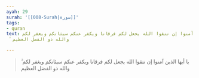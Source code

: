 ```yaml
---
ayah: 29
surah: '[[008-Surah|سورة]]'
tags:
- quran
text: يا أيها الذين آمنوا إن تتقوا الله يجعل لكم فرقانا ويكفر عنكم سيئاتكم ويغفر لكم
  ۗ والله ذو الفضل العظيم

---
```

> يا أيها الذين آمنوا إن تتقوا الله يجعل لكم فرقانا ويكفر عنكم سيئاتكم ويغفر لكم ۗ والله ذو الفضل العظيم
